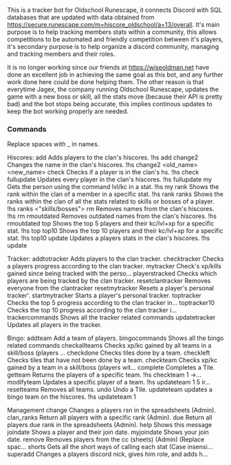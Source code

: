 This is a tracker bot for Oldschool Runescape, it connects Discord with SQL databases that are updated with data obtained from https://secure.runescape.com/m=hiscore_oldschool/a=13/overall. It's main purpose is to help tracking members stats within a community, this allows competitions to be automated and friendly competition between it's players, it's secondary purpose is to help organize a discord community, managing and tracking members and their roles.

It is no longer working since our friends at https://wiseoldman.net have done an excellent job in achieving the same goal as this bot, and any further work done here could be done helping them. The other reason is that everytime Jagex, the company running Oldschool Runescape, updates the game with a new boss or skill, all the stats move (because their API is pretty bad) and the bot stops being accurate, this implies continous updates to keep the bot working properly are needed.

### Commands

Replace spaces with _ in names.

Hiscores:
  add              Adds players to the clan's hiscores. !hs add <player1> <player2>
  change2          Changes the name in the clan's hiscores. !hs change2 <old_name> <new_name>
  check            Checks if a player is in the clan's hs. !hs check <name>
  fullupdate       Updates every player in the clan's hiscores. !hs fullupdate
  my               Gets the person using the command lvl/kc in a stat. !hs my <stat>
  rank             Shows the rank within the clan of a member in a specific stat. !hs rank <stat> <name>
  ranks            Shows the ranks within the clan of all the stats related to skills or bosses of a player. !hs ranks <"skills/bosses"> <name>
  rm               Removes names from the clan's hiscores. !hs rm <player1> <player2>
  rmoutdated       Removes outdated names from the clan's hiscores. !hs rmoutdated
  top              Shows the top 5 players and their kc/lvl+xp for a specific stat. !hs top <stat>
  top10            Shows the top 10 players and their kc/lvl+xp for a specific stat. !hs top10 <stat>
  update           Updates a players stats in the clan's hiscores. !hs update <player1> <player2>

Tracker:
  addtotracker     Adds players to the clan tracker. 
  checktracker     Checks a players progress according to the clan tracker. 
  mytracker        Check's xp/kills gained since being tracked with the perso...
  playerstracked   Checks which players are being tracked by the clan tracker. 
  resetclantracker Removes everyone from the clantracker
  resetmytracker   Resets a player's personal tracker'. 
  startmytracker   Starts a player's personal tracker. 
  toptracker       Checks the top 5 progress according to the clan tracker in...
  toptracker10     Checks the top 10 progress according to the clan tracker i...
  trackercommands  Shows all the tracker related commands
  updatetracker    Updates all players in the tracker.
  
Bingo:
  addteam          Add a team of players.
  bingocommands    Shows all the bingo related commands
  checkallteams    Checks xp/kc gained by all teams in a skill/boss (players ...
  checkdone        Checks tiles done by a team.
  checkleft        Checks tiles that have not been done by a team.
  checkteam        Checks xp/kc gained by a team in a skill/boss (players wit...
  complete         Completes a Tile.
  getteam          Returns the players of a specific team. !hs checkteam 1 ->...
  modifyteam       Updates a specific player of a team. !hs updateteam 1 5 ir...
  resetteams       Removes all teams.
  undo             Undo a Tile.
  updateteam       updates a bingo team on the hiscores. !hs updateteam 1
  
Management
  change           Changes a players rsn in the spreadsheets (Admin).
  clan_ranks       Return all players with a specific rank (Admin).
  due              Return all players due rank in the spreadsheets (Admin).
  help             Shows this message
  joindate         Shows a player and their join date.
  myjoindate       Shows your join date.
  remove           Removes players from the cc (sheets) (Admin) (Replace spac...
  shorts           Gets all the short ways of calling each stat (Case insensi...
  superadd         Changes a players discord nick, gives him role, and adds h...
